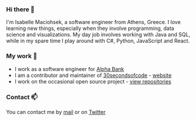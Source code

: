 ### Hi there 👋

I'm Isabelle Maciohsek, a software engineer from Athens, Greece. I love learning new things, especially when they involve programming, data science and visualizations. My day job involves working with Java and SQL, while in my spare time I play around with C#, Python, JavaScript and React.

### My work 🔭

- I work as a software engineer for [Alpha Bank](https://www.alpha.gr/)
- I am a contributor and maintainer of [30secondsofcode](https://github.com/30-seconds) - [website](https://www.30secondsofcode.org/)
- I work on the occasional open source project - [view repositories](https://github.com/Trinityyi?tab=repositories)


### Contact 📫
You can contact me by [mail](mailto:ivmaciohsek@gmail.com) or on [Twitter](https://twitter.com/Trinity_y)
